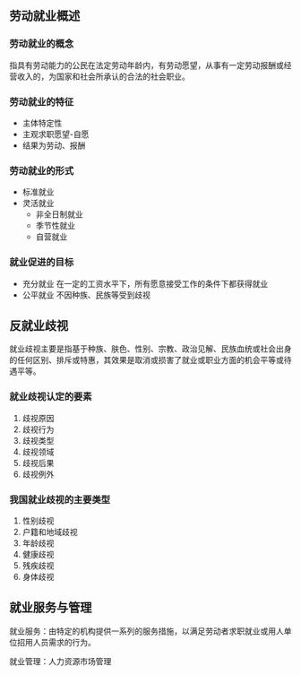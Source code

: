## 劳动就业概述
### 劳动就业的概念
指具有劳动能力的公民在法定劳动年龄内，有劳动愿望，从事有一定劳动报酬或经营收入的，为国家和社会所承认的合法的社会职业。
### 劳动就业的特征
- 主体特定性
- 主观求职愿望-自愿
- 结果为劳动、报酬
### 劳动就业的形式
- 标准就业
- 灵活就业
	- 非全日制就业
	- 季节性就业
	- 自营就业
### 就业促进的目标
- 充分就业
  在一定的工资水平下，所有愿意接受工作的条件下都获得就业
- 公平就业
  不因种族、民族等受到歧视
## 反就业歧视
就业歧视主要是指基于种族、肤色、性别、宗教、政治见解、民族血统或社会出身的任何区别、排斥或特惠，其效果是取消或损害了就业或职业方面的机会平等或待遇平等。
### 就业歧视认定的要素
1. 歧视原因
2. 歧视行为
3. 歧视类型
4. 歧视领域
5. 歧视后果
6. 歧视例外
### 我国就业歧视的主要类型
1. 性别歧视
2. 户籍和地域歧视
3. 年龄歧视
4. 健康歧视
5. 残疾歧视
6. 身体歧视
## 就业服务与管理
就业服务：由特定的机构提供一系列的服务措施，以满足劳动者求职就业或用人单位招用人员需求的行为。

就业管理：人力资源市场管理